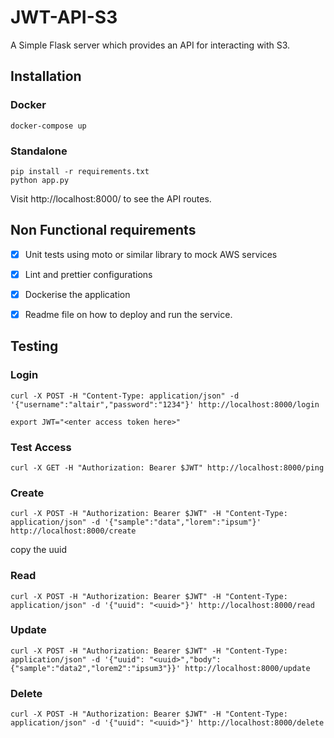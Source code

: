 # JWT-API-S3

A Simple Flask server which provides an API for interacting with S3.

## Installation

### Docker

```
docker-compose up
```

### Standalone

```
pip install -r requirements.txt
python app.py
```

Visit http://localhost:8000/ to see the API routes.

## Non Functional requirements

- [x] Unit tests using moto or similar library to mock AWS services

- [x] Lint and prettier configurations

- [x] Dockerise the application

- [x] Readme file on how to deploy and run the service. 

## Testing

### Login

```
curl -X POST -H "Content-Type: application/json" -d '{"username":"altair","password":"1234"}' http://localhost:8000/login

```

```
export JWT="<enter access token here>"
```

### Test Access

```
curl -X GET -H "Authorization: Bearer $JWT" http://localhost:8000/ping
```

### Create

```
curl -X POST -H "Authorization: Bearer $JWT" -H "Content-Type: application/json" -d '{"sample":"data","lorem":"ipsum"}' http://localhost:8000/create
```

copy the uuid

### Read

```
curl -X POST -H "Authorization: Bearer $JWT" -H "Content-Type: application/json" -d '{"uuid": "<uuid>"}' http://localhost:8000/read
```

### Update

```
curl -X POST -H "Authorization: Bearer $JWT" -H "Content-Type: application/json" -d '{"uuid": "<uuid>","body":{"sample":"data2","lorem2":"ipsum3"}}' http://localhost:8000/update
```

### Delete

```
curl -X POST -H "Authorization: Bearer $JWT" -H "Content-Type: application/json" -d '{"uuid": "<uuid>"}' http://localhost:8000/delete
```

